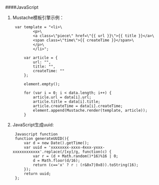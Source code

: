 ####JavaScript

1. Mustache模板引擎示例：

        var template = "<li>\
                <p>\
                <a class=\"piece\" href=\"{{ url }}\">{{ title }}</a>\
                <span class=\"time\">{{ createTime }}</span>\
                </p>\
                </li>";
        
            var article = {
                url: "",
                title: "",
                createTime: ""
            };
        
            element.empty();
        
            for (var i = 0; i < data.length; i++) {
                article.url = data[i].url;
                article.title = data[i].title;
                article.createTime = data[i].createTime;
                element.append(Mustache.render(template, article));
            }
            
2. JavaScript生成uuid:

        Javascript function
        function generateUUID(){
            var d = new Date().getTime();
            var uuid = 'xxxxxxxx-xxxx-4xxx-yxxx-xxxxxxxxxxxx'.replace(/[xy]/g, function(c) {
                var r = (d + Math.random()*16)%16 | 0;
                d = Math.floor(d/16);
                return (c=='x' ? r : (r&0x7|0x8)).toString(16);
            });
            return uuid;
        };